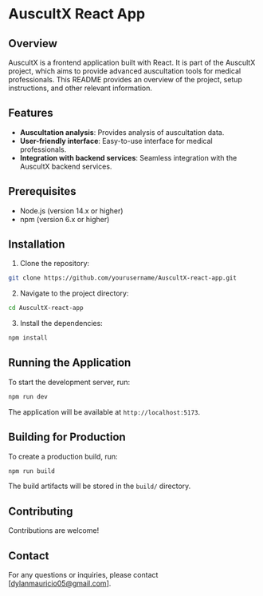 # AuscultX React App

## Overview

AuscultX is a frontend application built with React. It is part of the AuscultX project, which aims to provide advanced auscultation tools for medical professionals. This README provides an overview of the project, setup instructions, and other relevant information.

## Features

- **Auscultation analysis**: Provides analysis of auscultation data.
- **User-friendly interface**: Easy-to-use interface for medical professionals.
- **Integration with backend services**: Seamless integration with the AuscultX backend services.

## Prerequisites

- Node.js (version 14.x or higher)
- npm (version 6.x or higher)

## Installation

1. Clone the repository:

```bash
git clone https://github.com/yourusername/AuscultX-react-app.git
```

2. Navigate to the project directory:

```bash
cd AuscultX-react-app
```

3. Install the dependencies:

```bash
npm install
```

## Running the Application

To start the development server, run:

```bash
npm run dev
```

The application will be available at `http://localhost:5173`.

## Building for Production

To create a production build, run:

```bash
npm run build
```

The build artifacts will be stored in the `build/` directory.

## Contributing

Contributions are welcome!

## Contact

For any questions or inquiries, please contact [dylanmauricio05@gmail.com].
